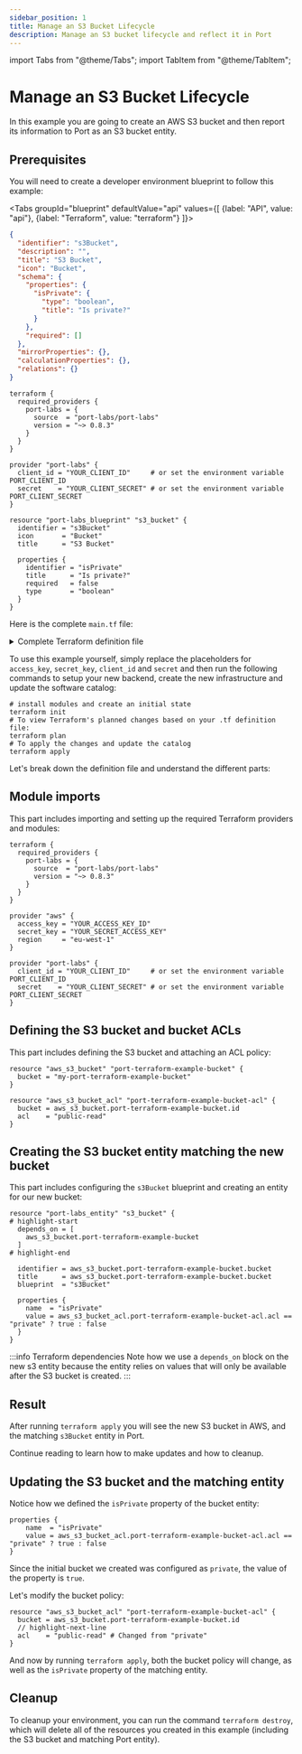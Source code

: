```yaml
---
sidebar_position: 1
title: Manage an S3 Bucket Lifecycle
description: Manage an S3 bucket lifecycle and reflect it in Port
---
```


import Tabs from "@theme/Tabs";
import TabItem from "@theme/TabItem";

# Manage an S3 Bucket Lifecycle

In this example you are going to create an AWS S3 bucket and then report its information to Port as an S3 bucket entity.

## Prerequisites

You will need to create a developer environment blueprint to follow this example:

<Tabs groupId="blueprint" defaultValue="api" values={[
{label: "API", value: "api"},
{label: "Terraform", value: "terraform"}
]}>

<TabItem value="api">

```json showLineNumbers
{
  "identifier": "s3Bucket",
  "description": "",
  "title": "S3 Bucket",
  "icon": "Bucket",
  "schema": {
    "properties": {
      "isPrivate": {
        "type": "boolean",
        "title": "Is private?"
      }
    },
    "required": []
  },
  "mirrorProperties": {},
  "calculationProperties": {},
  "relations": {}
}
```

</TabItem>

<TabItem value="terraform">

```hcl showLineNumbers
terraform {
  required_providers {
    port-labs = {
      source  = "port-labs/port-labs"
      version = "~> 0.8.3"
    }
  }
}

provider "port-labs" {
  client_id = "YOUR_CLIENT_ID"     # or set the environment variable PORT_CLIENT_ID
  secret    = "YOUR_CLIENT_SECRET" # or set the environment variable PORT_CLIENT_SECRET
}

resource "port-labs_blueprint" "s3_bucket" {
  identifier = "s3Bucket"
  icon       = "Bucket"
  title      = "S3 Bucket"

  properties {
    identifier = "isPrivate"
    title      = "Is private?"
    required   = false
    type       = "boolean"
  }
}
```

</TabItem>

</Tabs>

Here is the complete `main.tf` file:

<details>
<summary>Complete Terraform definition file</summary>

```hcl showLineNumbers
terraform {
  required_providers {
    port-labs = {
      source  = "port-labs/port-labs"
      version = "~> 0.8.3"
    }
  }
}

provider "aws" {
  access_key = "YOUR_ACCESS_KEY_ID"
  secret_key = "YOUR_SECRET_ACCESS_KEY"
  region     = "eu-west-1"
}

provider "port-labs" {
  client_id = "YOUR_CLIENT_ID"     # or set the environment variable PORT_CLIENT_ID
  secret    = "YOUR_CLIENT_SECRET" # or set the environment variable PORT_CLIENT_SECRET
}

resource "aws_s3_bucket" "port-terraform-example-bucket" {
  bucket = "my-port-terraform-example-bucket"
}

resource "aws_s3_bucket_acl" "port-terraform-example-bucket-acl" {
  bucket = aws_s3_bucket.port-terraform-example-bucket.id
  acl    = "private"
}

resource "port-labs_entity" "s3_bucket" {
  depends_on = [
    aws_s3_bucket.port-terraform-example-bucket
  ]

  identifier = aws_s3_bucket.port-terraform-example-bucket.bucket
  title      = aws_s3_bucket.port-terraform-example-bucket.bucket
  blueprint  = "s3Bucket"

  properties {
    name  = "isPrivate"
    value = aws_s3_bucket_acl.port-terraform-example-bucket-acl.acl == "private" ? true : false
  }
}
```

</details>

To use this example yourself, simply replace the placeholders for `access_key`, `secret_key`, `client_id` and `secret` and then run the following commands to setup your new backend, create the new infrastructure and update the software catalog:

```shell showLineNumbers
# install modules and create an initial state
terraform init
# To view Terraform's planned changes based on your .tf definition file:
terraform plan
# To apply the changes and update the catalog
terraform apply
```

Let's break down the definition file and understand the different parts:

## Module imports

This part includes importing and setting up the required Terraform providers and modules:

```hcl showLineNumbers
terraform {
  required_providers {
    port-labs = {
      source  = "port-labs/port-labs"
      version = "~> 0.8.3"
    }
  }
}

provider "aws" {
  access_key = "YOUR_ACCESS_KEY_ID"
  secret_key = "YOUR_SECRET_ACCESS_KEY"
  region     = "eu-west-1"
}

provider "port-labs" {
  client_id = "YOUR_CLIENT_ID"     # or set the environment variable PORT_CLIENT_ID
  secret    = "YOUR_CLIENT_SECRET" # or set the environment variable PORT_CLIENT_SECRET
}
```

## Defining the S3 bucket and bucket ACLs

This part includes defining the S3 bucket and attaching an ACL policy:

```hcl showLineNumbers
resource "aws_s3_bucket" "port-terraform-example-bucket" {
  bucket = "my-port-terraform-example-bucket"
}

resource "aws_s3_bucket_acl" "port-terraform-example-bucket-acl" {
  bucket = aws_s3_bucket.port-terraform-example-bucket.id
  acl    = "public-read"
}
```

## Creating the S3 bucket entity matching the new bucket

This part includes configuring the `s3Bucket` blueprint and creating an entity for our new bucket:

```hcl showLineNumbers
resource "port-labs_entity" "s3_bucket" {
# highlight-start
  depends_on = [
    aws_s3_bucket.port-terraform-example-bucket
  ]
# highlight-end

  identifier = aws_s3_bucket.port-terraform-example-bucket.bucket
  title      = aws_s3_bucket.port-terraform-example-bucket.bucket
  blueprint  = "s3Bucket"

  properties {
    name  = "isPrivate"
    value = aws_s3_bucket_acl.port-terraform-example-bucket-acl.acl == "private" ? true : false
  }
}
```

:::info Terraform dependencies
Note how we use a `depends_on` block on the new s3 entity because the entity relies on values that will only be available after the S3 bucket is created.
:::

## Result

After running `terraform apply` you will see the new S3 bucket in AWS, and the matching `s3Bucket` entity in Port.

Continue reading to learn how to make updates and how to cleanup.

## Updating the S3 bucket and the matching entity

Notice how we defined the `isPrivate` property of the bucket entity:

```hcl showLineNumbers
properties {
    name  = "isPrivate"
    value = aws_s3_bucket_acl.port-terraform-example-bucket-acl.acl == "private" ? true : false
}
```

Since the initial bucket we created was configured as `private`, the value of the property is `true`.

Let's modify the bucket policy:

```hcl showLineNumbers
resource "aws_s3_bucket_acl" "port-terraform-example-bucket-acl" {
  bucket = aws_s3_bucket.port-terraform-example-bucket.id
  // highlight-next-line
  acl    = "public-read" # Changed from "private"
}
```

And now by running `terraform apply`, both the bucket policy will change, as well as the `isPrivate` property of the matching entity.

## Cleanup

To cleanup your environment, you can run the command `terraform destroy`, which will delete all of the resources you created in this example (including the S3 bucket and matching Port entity).
